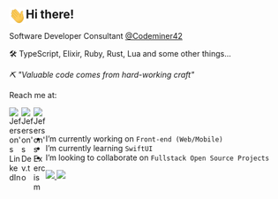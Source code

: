 ## Hi there! <img align="left" src="https://github.com/jeferson-sb/jeferson-sb/blob/master/Hi.gif" alt="waving hand" width="30" />
                                                                                           
Software Developer Consultant [@Codeminer42](https://www.codeminer42.com/)

🛠️ TypeScript, Elixir, Ruby, Rust, Lua and some other things... 

_⛏ "Valuable code comes from hard-working craft"_

Reach me at:

<a href="https://www.linkedin.com/in/jeferson-sb/">
  <img align="left" alt="Jeferson's LinkedIn" width="22px" src="https://api.iconify.design/devicon:linkedin.svg" />
</a>
<a href="https://dev.to/jeferson_sb">
  <img align="left" alt="Jeferson's Dev.to" width="22px" src="https://api.iconify.design/skill-icons:devto-dark.svg" />
</a>
<a href="https://exercism.org/profiles/jeferson-brito">
  <img align="left" alt="Jeferson's Exercism" width="22px" src="https://api.iconify.design/cib:exercism.svg" />
</a>

<br />
<br />

- I’m currently working on `Front-end (Web/Mobile)`
- I’m currently learning `SwiftUI`
- I’m looking to collaborate on `Fullstack Open Source Projects`

<a href="https://github.com/jeferson-sb">
  <img src="https://github-readme-stats.vercel.app/api?username=jeferson-sb&show_icons=true&theme=vue-dark&include_all_commits=false&count_private=true" />
  <img src="https://github-readme-stats.vercel.app/api/top-langs/?username=jeferson-sb&layout=compact&theme=vue-dark&langs_count=10&hide=java,php" />
</a>
